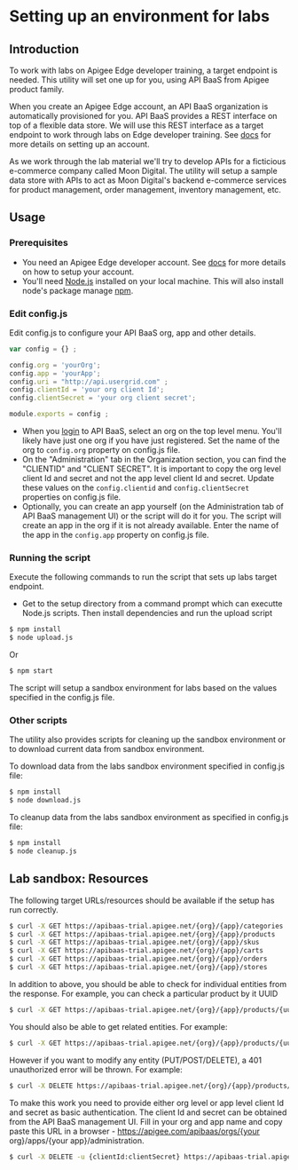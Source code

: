 # Setting up an environment for labs

## Introduction
To work with labs on Apigee Edge developer training, a target endpoint is needed. This utility will set one up for you, using API BaaS from Apigee product family. 

When you create an Apigee Edge account, an API BaaS organization is automatically provisioned for you. API BaaS provides a REST interface on top of a flexible data store. We will use this REST interface as a target endpoint to work through labs on Edge developer training. See [docs](http://docs.apigee.com/app-services/content/creating-apigee-account) for more details on setting up an account.

As we work through the lab material we'll try to develop APIs for a ficticious e-commerce company called Moon Digital. The utility will setup a sample data store with APIs to act as Moon Digital's backend e-commerce services for product management, order management, inventory management, etc. 

## Usage
### Prerequisites
- You need an Apigee Edge developer account. See [docs](http://docs.apigee.com/api-services/content/creating-apigee-edge-account) for more details on how to setup your account.
- You'll need [Node.js](https://nodejs.org/en/download/) installed on your local machine. This will also install node's package manage [npm](https://www.npmjs.com/).

### Edit config.js
Edit config.js to configure your API BaaS org, app and other details.

```javascript
var config = {} ;

config.org = 'yourOrg';
config.app = 'yourApp';
config.uri = "http://api.usergrid.com" ;
config.clientId = 'your org client Id';
config.clientSecret = 'your org client secret';

module.exports = config ;

```

- When you [login](https://apigee.com/apibaas) to API BaaS, select an org on the top level menu. You'll likely have just one org if you have just registered. Set the name of the org to `config.org` property on config.js file.
- On the "Administration" tab in the Organization section, you can find the "CLIENTID" and "CLIENT SECRET". It is important to copy the org level client Id and secret and not the app level client Id and secret. Update these values on the ```config.clientid``` and ```config.clientSecret``` properties on config.js file.
- Optionally, you can create an app yourself (on the Administration tab of API BaaS management UI) or the script will do it for you. The script will create an app in the org if it is not already available. Enter the name of the app in the ```config.app``` property on config.js file.

### Running the script
Execute the following commands to run the script that sets up labs target endpoint.

- Get to the setup directory from a command prompt which can executte Node.js scripts. Then install dependencies and run the upload script

```bash
$ npm install
$ node upload.js
```
Or

```bash
$ npm start
```

The script will setup a sandbox environment for labs based on the values specified in the config.js file.

### Other scripts
The utility also provides scripts for cleaning up the sandbox environment or to download current data from sandbox environment.

To download data from the labs sandbox environment specified in config.js file:

```bash
$ npm install
$ node download.js
```

To cleanup data from the labs sandbox environment as specified in config.js file:

```bash
$ npm install
$ node cleanup.js
```

## Lab sandbox: Resources
The following target URLs/resources should be available if the setup has run correctly.

```bash
$ curl -X GET https://apibaas-trial.apigee.net/{org}/{app}/categories
$ curl -X GET https://apibaas-trial.apigee.net/{org}/{app}/products
$ curl -X GET https://apibaas-trial.apigee.net/{org}/{app}/skus
$ curl -X GET https://apibaas-trial.apigee.net/{org}/{app}/carts
$ curl -X GET https://apibaas-trial.apigee.net/{org}/{app}/orders
$ curl -X GET https://apibaas-trial.apigee.net/{org}/{app}/stores
```

In addition to above, you should be able to check for individual entities from the response. For example, you can check a particular product by it UUID

```bash
$ curl -X GET https://apibaas-trial.apigee.net/{org}/{app}/products/{uuid}
```

You should also be able to get related entities. For example:

```bash
$ curl -X GET https://apibaas-trial.apigee.net/{org}/{app}/products/{uuid}/availability/skus
```

However if you want to modify any entity (PUT/POST/DELETE), a 401 unauthorized error will be thrown. For example:

```bash
$ curl -X DELETE https://apibaas-trial.apigee.net/{org}/{app}/products/{uuid}
```

To make this work you need to provide either org level or app level client Id and secret as basic authentication. The client Id and secret can be obtained from the API BaaS management UI. Fill in your org and app name and copy paste this URL in a browser - https://apigee.com/apibaas/orgs/{your org}/apps/{your app}/administration.

```bash
$ curl -X DELETE -u {clientId:clientSecret} https://apibaas-trial.apigee.net/{org}/{app}/products/{uuid}
```

